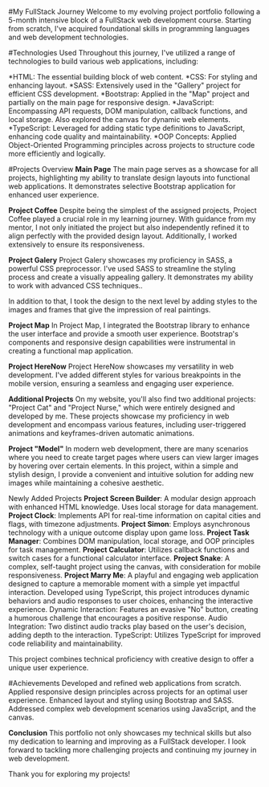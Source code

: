 #My FullStack Journey
Welcome to my evolving project portfolio following a 5-month intensive block of a FullStack web development course. Starting from scratch, I've acquired foundational skills in programming languages and web development technologies.

#Technologies Used
Throughout this journey, I've utilized a range of technologies to build various web applications, including:

*HTML: The essential building block of web content.
*CSS: For styling and enhancing layout.
*SASS: Extensively used in the "Gallery" project for efficient CSS development.
*Bootstrap: Applied in the "Map" project and partially on the main page for responsive design.
*JavaScript: Encompassing API requests, DOM manipulation, callback functions, and local storage. Also explored the canvas for dynamic web elements.
*TypeScript: Leveraged for adding static type definitions to JavaScript, enhancing code quality and maintainability.
\*OOP Concepts: Applied Object-Oriented Programming principles across projects to structure code more efficiently and logically.

#Projects Overview
**Main Page**
The main page serves as a showcase for all projects, highlighting my ability to translate design layouts into functional web applications. It demonstrates selective Bootstrap application for enhanced user experience.

**Project Coffee**
Despite being the simplest of the assigned projects, Project Coffee played a crucial role in my learning journey. With guidance from my mentor, I not only initiated the project but also independently refined it to align perfectly with the provided design layout. Additionally, I worked extensively to ensure its responsiveness.

**Project Galery**
Project Galery showcases my proficiency in SASS, a powerful CSS preprocessor. I've used SASS to streamline the styling process and create a visually appealing gallery. It demonstrates my ability to work with advanced CSS techniques..

In addition to that, I took the design to the next level by adding styles to the images and frames that give the impression of real paintings.

**Project Map**
In Project Map, I integrated the Bootstrap library to enhance the user interface and provide a smooth user experience. Bootstrap's components and responsive design capabilities were instrumental in creating a functional map application.

**Project HereNow**
Project HereNow showcases my versatility in web development. I've added different styles for various breakpoints in the mobile version, ensuring a seamless and engaging user experience.

**Additional Projects**
On my website, you'll also find two additional projects: "Project Cat" and "Project Nurse," which were entirely designed and developed by me. These projects showcase my proficiency in web development and encompass various features, including user-triggered animations and keyframes-driven automatic animations.

**Project "Model"**
In modern web development, there are many scenarios where you need to create target pages where users can view larger images by hovering over certain elements. In this project, within a simple and stylish design, I provide a convenient and intuitive solution for adding new images while maintaining a cohesive aesthetic.

Newly Added Projects
**Project Screen Builder**: A modular design approach with enhanced HTML knowledge. Uses local storage for data management.
**Project Clock**: Implements API for real-time information on capital cities and flags, with timezone adjustments.
**Project Simon**: Employs asynchronous technology with a unique outcome display upon game loss.
**Project Task Manager**: Combines DOM manipulation, local storage, and OOP principles for task management.
**Project Calculator**: Utilizes callback functions and switch cases for a functional calculator interface.
**Project Snake**: A complex, self-taught project using the canvas, with consideration for mobile responsiveness.
**Project Marry Me**: A playful and engaging web application designed to capture a memorable moment with a simple yet impactful interaction. Developed using TypeScript, this project introduces dynamic behaviors and audio responses to user choices, enhancing the interactive experience.
Dynamic Interaction: Features an evasive "No" button, creating a humorous challenge that encourages a positive response. Audio Integration: Two distinct audio tracks play based on the user's decision, adding depth to the interaction. TypeScript: Utilizes TypeScript for improved code reliability and maintainability.

This project combines technical proficiency with creative design to offer a unique user experience.

#Achievements
Developed and refined web applications from scratch.
Applied responsive design principles across projects for an optimal user experience.
Enhanced layout and styling using Bootstrap and SASS.
Addressed complex web development scenarios using JavaScript, and the canvas.

**Conclusion**
This portfolio not only showcases my technical skills but also my dedication to learning and improving as a FullStack developer. I look forward to tackling more challenging projects and continuing my journey in web development.

Thank you for exploring my projects!
